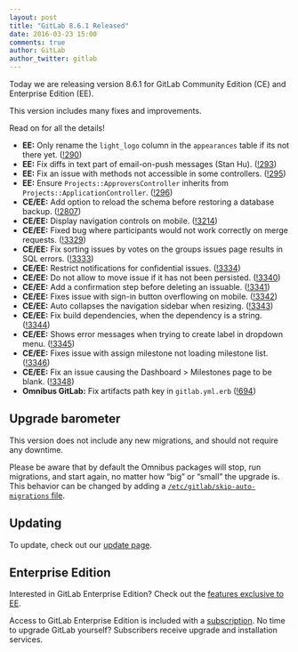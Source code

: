 ```yaml
---
layout: post
title: "GitLab 8.6.1 Released"
date: 2016-03-23 15:00
comments: true
author: GitLab
author_twitter: gitlab
---
```


Today we are releasing version 8.6.1 for GitLab Community Edition (CE) and
Enterprise Edition (EE).

This version includes many fixes and improvements.

Read on for all the details!

<!-- more -->

- **EE:** Only rename the `light_logo` column in the `appearances` table if its not there yet. ([!290])
- **EE:** Fix diffs in text part of email-on-push messages (Stan Hu). ([!293])
- **EE:** Fix an issue with methods not accessible in some controllers. ([!295])
- **EE:** Ensure `Projects::ApproversController` inherits from `Projects::ApplicationController`. ([!296])
- **CE/EE:** Add option to reload the schema before restoring a database backup. ([!2807])
- **CE/EE:** Display navigation controls on mobile. ([!3214])
- **CE/EE:** Fixed bug where participants would not work correctly on merge requests. ([!3329])
- **CE/EE:** Fix sorting issues by votes on the groups issues page results in SQL errors. ([!3333])
- **CE/EE:** Restrict notifications for confidential issues. ([!3334])
- **CE/EE:** Do not allow to move issue if it has not been persisted. ([!3340])
- **CE/EE:** Add a confirmation step before deleting an issuable. ([!3341])
- **CE/EE:** Fixes issue with sign-in button overflowing on mobile. ([!3342])
- **CE/EE:** Auto collapses the navigation sidebar when resizing. ([!3343])
- **CE/EE:** Fix build dependencies, when the dependency is a string. ([!3344])
- **CE/EE:** Shows error messages when trying to create label in dropdown menu. ([!3345])
- **CE/EE:** Fixes issue with assign milestone not loading milestone list. ([!3346])
- **CE/EE:** Fix an issue causing the Dashboard > Milestones page to be blank. ([!3348])
- **Omnibus GitLab:** Fix artifacts path key in `gitlab.yml.erb` ([!694])

[!290]: https://gitlab.com/gitlab-org/gitlab-ee/merge_requests/290
[!293]: https://gitlab.com/gitlab-org/gitlab-ee/merge_requests/293
[!295]: https://gitlab.com/gitlab-org/gitlab-ee/merge_requests/295
[!296]: https://gitlab.com/gitlab-org/gitlab-ee/merge_requests/296

[!2807]: https://gitlab.com/gitlab-org/gitlab-ce/merge_requests/2807
[!3214]: https://gitlab.com/gitlab-org/gitlab-ce/merge_requests/3214
[!3329]: https://gitlab.com/gitlab-org/gitlab-ce/merge_requests/3329
[!3333]: https://gitlab.com/gitlab-org/gitlab-ce/merge_requests/3333
[!3334]: https://gitlab.com/gitlab-org/gitlab-ce/merge_requests/3334
[!3340]: https://gitlab.com/gitlab-org/gitlab-ce/merge_requests/3340
[!3341]: https://gitlab.com/gitlab-org/gitlab-ce/merge_requests/3341
[!3342]: https://gitlab.com/gitlab-org/gitlab-ce/merge_requests/3342
[!3343]: https://gitlab.com/gitlab-org/gitlab-ce/merge_requests/3343
[!3344]: https://gitlab.com/gitlab-org/gitlab-ce/merge_requests/3344
[!3345]: https://gitlab.com/gitlab-org/gitlab-ce/merge_requests/3345
[!3346]: https://gitlab.com/gitlab-org/gitlab-ce/merge_requests/3346
[!3348]: https://gitlab.com/gitlab-org/gitlab-ce/merge_requests/3348

[!694]: https://gitlab.com/gitlab-org/omnibus-gitlab/merge_requests/694

## Upgrade barometer

This version does not include any new migrations, and should not require
any downtime.

Please be aware that by default the Omnibus packages will stop, run migrations,
and start again, no matter how “big” or “small” the upgrade is. This behavior
can be changed by adding a [`/etc/gitlab/skip-auto-migrations`
file](http://doc.gitlab.com/omnibus/update/README.html).

## Updating

To update, check out our [update page](https://about.gitlab.com/update).

## Enterprise Edition

Interested in GitLab Enterprise Edition? Check out the [features exclusive to
EE](https://about.gitlab.com/features/#enterprise).

Access to GitLab Enterprise Edition is included with a [subscription](https://about.gitlab.com/pricing/).
No time to upgrade GitLab yourself? Subscribers receive upgrade and installation
services.
